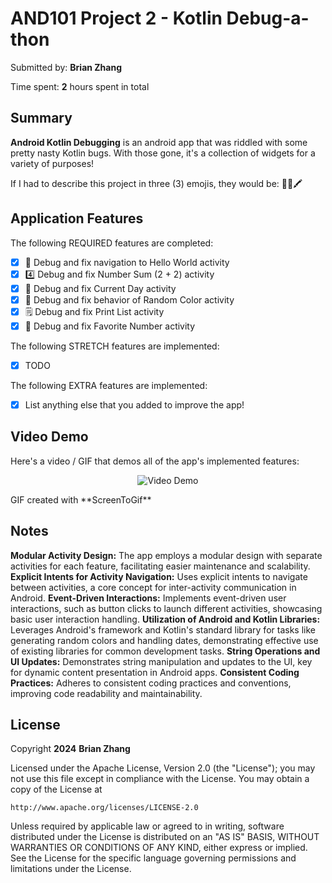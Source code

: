 # AND101 Project 2 - Kotlin Debug-a-thon

Submitted by: **Brian Zhang**

Time spent: **2** hours spent in total

## Summary

**Android Kotlin Debugging** is an android app that was riddled with some pretty nasty Kotlin bugs.  With those gone, it's a collection of widgets for a variety of purposes! 

If I had to describe this project in three (3) emojis, they would be: 📆➕🖍️

## Application Features

The following REQUIRED features are completed:

- [x] 👋 Debug and fix navigation to Hello World activity
- [x] 4️⃣ Debug and fix Number Sum (2 + 2) activity
- [x] 📅 Debug and fix Current Day activity 
- [x] 🌈 Debug and fix behavior of Random Color activity
- [x] 🗒️ Debug and fix Print List activity
- [x] 💯 Debug and fix Favorite Number activity

The following STRETCH features are implemented:

- [x] TODO

The following EXTRA features are implemented:

- [x] List anything else that you added to improve the app!

## Video Demo

Here's a video / GIF that demos all of the app's implemented features:

<p align="center">
    <img src='https://imgur.com/8ranor9.gif' title='Video Demo' width='' alt='Video Demo' />
</p>
GIF created with **ScreenToGif**

<!-- Recommended tools:
- [Kap](https://getkap.co/) for macOS
- [ScreenToGif](https://www.screentogif.com/) for Windows
- [peek](https://github.com/phw/peek) for Linux. -->

## Notes

**Modular Activity Design:** The app employs a modular design with separate activities for each feature, facilitating easier maintenance and scalability.
**Explicit Intents for Activity Navigation:** Uses explicit intents to navigate between activities, a core concept for inter-activity communication in Android.
**Event-Driven Interactions:** Implements event-driven user interactions, such as button clicks to launch different activities, showcasing basic user interaction handling.
**Utilization of Android and Kotlin Libraries:** Leverages Android's framework and Kotlin's standard library for tasks like generating random colors and handling dates, demonstrating effective use of existing libraries for common development tasks.
**String Operations and UI Updates:** Demonstrates string manipulation and updates to the UI, key for dynamic content presentation in Android apps.
**Consistent Coding Practices:** Adheres to consistent coding practices and conventions, improving code readability and maintainability.

## License

Copyright **2024** **Brian Zhang**

Licensed under the Apache License, Version 2.0 (the "License");
you may not use this file except in compliance with the License.
You may obtain a copy of the License at

    http://www.apache.org/licenses/LICENSE-2.0

Unless required by applicable law or agreed to in writing, software
distributed under the License is distributed on an "AS IS" BASIS,
WITHOUT WARRANTIES OR CONDITIONS OF ANY KIND, either express or implied.
See the License for the specific language governing permissions and
limitations under the License.
